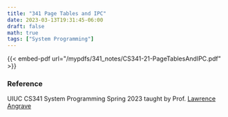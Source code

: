 ```yaml
---
title: "341 Page Tables and IPC"
date: 2023-03-13T19:31:45-06:00
draft: false
math: true
tags: ["System Programming"]
---
```


{{< embed-pdf url="/mypdfs/341_notes/CS341-21-PageTablesAndIPC.pdf" >}}

### Reference
UIUC CS341 System Programming Spring 2023 taught by Prof. [Lawrence Angrave](https://siebelschool.illinois.edu/about/people/faculty/angrave)